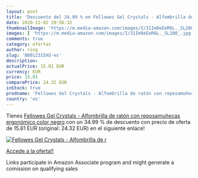 ```yaml
---
layout: post
title: 'Descuento del 34.99 % en Fellowes Gel Crystals - Alfombrilla de r'
date: 2020-12-02 20:56:32
thumbnailImage: 'https://m.media-amazon.com/images/I/31Im8eEeR6L._SL200_.jpg'
images: [ 'https://m.media-amazon.com/images/I/31Im8eEeR6L._SL200_.jpg' ]
comments: true
category: ofertas
author: ring
slug: 'B0012315XU-es'
description:
actualPrice: 15.81 EUR
currency: EUR
price: 15.81
comparePrice: 24.32 EUR
inStock: true
prodname: 'Fellowes Gel Crystals - Alfombrilla de ratón con reposamuñecas ergonómico  color negro'
country: 'es'
---
```


Tienes [Fellowes Gel Crystals - Alfombrilla de ratón con reposamuñecas ergonómico  color negro](https://www.amazon.es/dp/B0012315XU/?tag=tolees-21) con un 34.99 % de descuento con precio de oferta de 15.81 EUR (original: 24.32 EUR) en el siguiente enlace!

[![Fellowes Gel Crystals - Alfombrilla de r](https://m.media-amazon.com/images/I/31Im8eEeR6L._SL200_.jpg)](https://www.amazon.es/dp/B0012315XU/?tag=tolees-21)

[Accede a la oferta!!](https://www.amazon.es/dp/B0012315XU/?tag=tolees-21)

Links participate in Amazon Associate program and might generate a comission on qualifying sales


